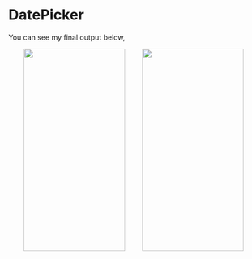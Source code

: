# DatePicker

You can see my final output below,


<img src="https://user-images.githubusercontent.com/55725137/161726341-25fe8fe9-02b1-4d5e-898c-7c3cd45fbc7c.jpg" width="200" height="400" hspace="30"/>  <img src="https://user-images.githubusercontent.com/55725137/161726509-55f58a55-0a08-45f5-beb1-67c5b782a087.jpg" width="200" height="400"/>

